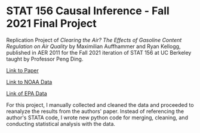# STAT 156 Causal Inference - Fall 2021 Final Project
 Replication Project of _Clearing the Air? The Effects of Gasoline Content Regulation on Air Quality_ by Maximilian Auffhammer and Ryan Kellogg, published in AER 2011 for the Fall 2021 iteration of STAT 156 at UC Berkeley taught by Professor Peng Ding. 

[Link to Paper](https://www.aeaweb.org/articles?id=10.1257/aer.101.6.2687)

[Link to NOAA Data](https://www.ncdc.noaa.gov/cdo-web/search?datasetid=GHCND)

[Link of EPA Data](https://aqs.epa.gov/aqsweb/airdata/download_files.html#Raw)

For this project, I manually collected and cleaned the data and proceeded to reanalyze the results from the authors' paper. Instead of referencing the author's STATA code, I wrote new python code for merging, cleaning, and conducting statistical analysis with the data.  
